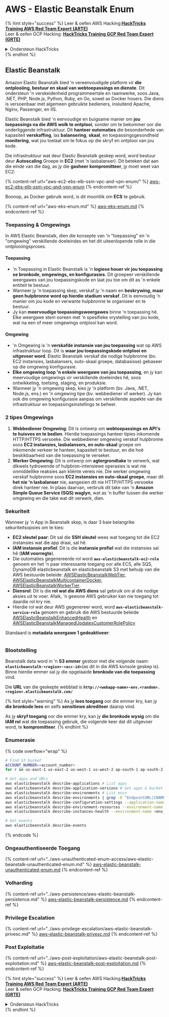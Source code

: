 # AWS - Elastic Beanstalk Enum

{% hint style="success" %}
Leer & oefen AWS Hacking:<img src="../../../.gitbook/assets/image (1) (1).png" alt="" data-size="line">[**HackTricks Training AWS Red Team Expert (ARTE)**](https://training.hacktricks.xyz/courses/arte)<img src="../../../.gitbook/assets/image (1) (1).png" alt="" data-size="line">\
Leer & oefen GCP Hacking: <img src="../../../.gitbook/assets/image (2).png" alt="" data-size="line">[**HackTricks Training GCP Red Team Expert (GRTE)**<img src="../../../.gitbook/assets/image (2).png" alt="" data-size="line">](https://training.hacktricks.xyz/courses/grte)

<details>

<summary>Ondersteun HackTricks</summary>

* Kyk na die [**subskripsie planne**](https://github.com/sponsors/carlospolop)!
* **Sluit aan by die** 💬 [**Discord groep**](https://discord.gg/hRep4RUj7f) of die [**telegram groep**](https://t.me/peass) of **volg** ons op **Twitter** 🐦 [**@hacktricks\_live**](https://twitter.com/hacktricks\_live)**.**
* **Deel hacking truuks deur PRs in te dien na die** [**HackTricks**](https://github.com/carlospolop/hacktricks) en [**HackTricks Cloud**](https://github.com/carlospolop/hacktricks-cloud) github repos.

</details>
{% endhint %}

## Elastic Beanstalk

Amazon Elastic Beanstalk bied 'n vereenvoudigde platform vir **die ontplooiing, bestuur en skaal van webtoepassings en dienste**. Dit ondersteun 'n verskeidenheid programmeertale en raamwerke, soos Java, .NET, PHP, Node.js, Python, Ruby, en Go, sowel as Docker houers. Die diens is versoenbaar met algemeen gebruikte bedieners, insluitend Apache, Nginx, Passenger, en IIS.

Elastic Beanstalk bied 'n eenvoudige en buigsame manier om **jou toepassings na die AWS wolk te ontplooi**, sonder om te bekommer oor die onderliggende infrastruktuur. Dit **hanteer outomaties** die besonderhede van kapasiteit **verskaffing**, las **balansering**, **skaal**, en toepassingsgesondheid **monitering**, wat jou toelaat om te fokus op die skryf en ontplooi van jou kode.

Die infrastruktuur wat deur Elastic Beanstalk geskep word, word bestuur deur **Autoscaling** Groepe in **EC2** (met 'n lasbalanser). Dit beteken dat aan die einde van die dag, as jy die **gasheer** **kompromitteer**, jy moet weet van EC2:

{% content-ref url="aws-ec2-ebs-elb-ssm-vpc-and-vpn-enum/" %}
[aws-ec2-ebs-elb-ssm-vpc-and-vpn-enum](aws-ec2-ebs-elb-ssm-vpc-and-vpn-enum/)
{% endcontent-ref %}

Boonop, as Docker gebruik word, is dit moontlik om **ECS** te gebruik.

{% content-ref url="aws-eks-enum.md" %}
[aws-eks-enum.md](aws-eks-enum.md)
{% endcontent-ref %}

### Toepassing & Omgewings

In AWS Elastic Beanstalk, dien die konsepte van 'n "toepassing" en 'n "omgewing" verskillende doeleindes en het dit uiteenlopende rolle in die ontplooiingsproses.

#### Toepassing

* 'n Toepassing in Elastic Beanstalk is 'n **logiese houer vir jou toepassing se bronkode, omgewings, en konfigurasies**. Dit groepeer verskillende weergawes van jou toepassingskode en laat jou toe om dit as 'n enkele entiteit te bestuur.
* Wanneer jy 'n toepassing skep, verskaf jy 'n naam en **beskrywing, maar geen hulpbronne word op hierdie stadium verskaf**. Dit is eenvoudig 'n manier om jou kode en verwante hulpbronne te organiseer en te bestuur.
* Jy kan **meervoudige toepassingsweergawes** binne 'n toepassing hê. Elke weergawe stem ooreen met 'n spesifieke vrystelling van jou kode, wat na een of meer omgewings ontplooi kan word.

#### Omgewing

* 'n Omgewing is 'n **verskafde instansie van jou toepassing** wat op AWS infrastruktuur loop. Dit is **waar jou toepassingskode ontplooi en uitgevoer word**. Elastic Beanstalk verskaf die nodige hulpbronne (bv. EC2 instansies, lasbalansers, outo-skaal groepe, databasisse) gebaseer op die omgewing konfigurasie.
* **Elke omgewing loop 'n enkele weergawe van jou toepassing**, en jy kan meervoudige omgewings vir verskillende doeleindes hê, soos ontwikkeling, toetsing, staging, en produksie.
* Wanneer jy 'n omgewing skep, kies jy 'n platform (bv. Java, .NET, Node.js, ens.) en 'n omgewing tipe (bv. webbediener of werker). Jy kan ook die omgewing konfigurasie aanpas om verskillende aspekte van die infrastruktuur en toepassingsinstellings te beheer.

### 2 tipes Omgewings

1. **Webbediener Omgewing**: Dit is ontwerp om **webtoepassings en API's te huisves en te bedien**. Hierdie toepassings hanteer tipies inkomende HTTP/HTTPS versoeke. Die webbediener omgewing verskaf hulpbronne soos **EC2 instansies, lasbalansers, en outo-skaal** groepe om inkomende verkeer te hanteer, kapasiteit te bestuur, en die hoë beskikbaarheid van die toepassing te verseker.
2. **Werker Omgewing**: Dit is ontwerp om **agtergrondtake** te verwerk, wat dikwels tydrowende of hulpbron-intensiewe operasies is wat nie onmiddellike reaksies aan kliënte vereis nie. Die werker omgewing verskaf hulpbronne soos **EC2 instansies en outo-skaal groepe**, maar dit **het nie 'n lasbalanser** nie, aangesien dit nie HTTP/HTTPS versoeke direk hanteer nie. In plaas daarvan, verbruik dit take van 'n **Amazon Simple Queue Service (SQS) waglyn**, wat as 'n buffer tussen die werker omgewing en die take wat dit verwerk, dien.

### Sekuriteit

Wanneer jy 'n App in Beanstalk skep, is daar 3 baie belangrike sekuriteitsopsies om te kies:

* **EC2 sleutel paar**: Dit sal die **SSH sleutel** wees wat toegang tot die EC2 instansies wat die app draai, sal hê.
* **IAM instansie profiel**: Dit is die **instansie profiel** wat die instansies sal hê (**IAM voorregte**).
* Die outomaties gegenereerde rol word **`aws-elasticbeanstalk-ec2-role`** genoem en het 'n paar interessante toegang oor alle ECS, alle SQS, DynamoDB elasticbeanstalk en elasticbeanstalk S3 met behulp van die AWS bestuurde beleide: [AWSElasticBeanstalkWebTier](https://us-east-1.console.aws.amazon.com/iam/home#/policies/arn:aws:iam::aws:policy/AWSElasticBeanstalkWebTier), [AWSElasticBeanstalkMulticontainerDocker](https://us-east-1.console.aws.amazon.com/iam/home#/policies/arn:aws:iam::aws:policy/AWSElasticBeanstalkMulticontainerDocker), [AWSElasticBeanstalkWorkerTier](https://us-east-1.console.aws.amazon.com/iam/home#/policies/arn:aws:iam::aws:policy/AWSElasticBeanstalkWorkerTier).
* **Diensrol**: Dit is die **rol wat die AWS diens** sal gebruik om al die nodige aksies uit te voer. Afaik, 'n gewone AWS gebruiker kan nie toegang tot daardie rol kry nie.
* Hierdie rol wat deur AWS gegenereer word, word **`aws-elasticbeanstalk-service-role`** genoem en gebruik die AWS bestuurde beleide [AWSElasticBeanstalkEnhancedHealth](https://us-east-1.console.aws.amazon.com/iam/home#/policies/arn:aws:iam::aws:policy/service-role/AWSElasticBeanstalkEnhancedHealth) en [AWSElasticBeanstalkManagedUpdatesCustomerRolePolicy](https://us-east-1.console.aws.amazon.com/iamv2/home?region=us-east-1#/roles/details/aws-elasticbeanstalk-service-role?section=permissions)

Standaard is **metadata weergawe 1 gedeaktiveer**:

<figure><img src="../../../.gitbook/assets/image (103).png" alt=""><figcaption></figcaption></figure>

### Blootstelling

Beanstalk data word in 'n **S3 emmer** gestoor met die volgende naam: **`elasticbeanstalk-<region>-<acc-id>`**(as dit in die AWS konsole geskep is). Binne hierdie emmer sal jy die opgelaaide **bronkode van die toepassing** vind.

Die **URL** van die geskepte webblad is **`http://<webapp-name>-env.<random>.<region>.elasticbeanstalk.com/`**

{% hint style="warning" %}
As jy **lees toegang** oor die emmer kry, kan jy **die bronkode lees** en selfs **sensitiewe akrediteer** daarop vind.

As jy **skryf toegang** oor die emmer kry, kan jy **die bronkode wysig** om die **IAM rol** wat die toepassing gebruik, die volgende keer dat dit uitgevoer word, te **kompromitteer**.
{% endhint %}

### Enumerasie

{% code overflow="wrap" %}
```bash
# Find S3 bucket
ACCOUNT_NUMBER=<account_number>
for r in us-east-1 us-east-2 us-west-1 us-west-2 ap-south-1 ap-south-2 ap-northeast-1 ap-northeast-2 ap-northeast-3 ap-southeast-1 ap-southeast-2 ap-southeast-3 ca-central-1 eu-central-1 eu-central-2 eu-west-1 eu-west-2 eu-west-3 eu-north-1 sa-east-1 af-south-1 ap-east-1 eu-south-1 eu-south-2 me-south-1 me-central-1; do aws s3 ls elasticbeanstalk-$r-$ACCOUNT_NUMBER 2>/dev/null && echo "Found in: elasticbeanstalk-$r-$ACCOUNT_NUMBER"; done

# Get apps and URLs
aws elasticbeanstalk describe-applications # List apps
aws elasticbeanstalk describe-application-versions # Get apps & bucket name with source code
aws elasticbeanstalk describe-environments # List envs
aws elasticbeanstalk describe-environments | grep -E "EndpointURL|CNAME"
aws elasticbeanstalk describe-configuration-settings --application-name <app_name> --environment-name <env_name>
aws elasticbeanstalk describe-environment-resources --environment-name <env_name> # Get env info such as SQS used queues
aws elasticbeanstalk describe-instances-health --environment-name <env_name> # Get the instances of an environment

# Get events
aws elasticbeanstalk describe-events
```
{% endcode %}

### Ongeauthentiseerde Toegang

{% content-ref url="../aws-unauthenticated-enum-access/aws-elastic-beanstalk-unauthenticated-enum.md" %}
[aws-elastic-beanstalk-unauthenticated-enum.md](../aws-unauthenticated-enum-access/aws-elastic-beanstalk-unauthenticated-enum.md)
{% endcontent-ref %}

### Volharding

{% content-ref url="../aws-persistence/aws-elastic-beanstalk-persistence.md" %}
[aws-elastic-beanstalk-persistence.md](../aws-persistence/aws-elastic-beanstalk-persistence.md)
{% endcontent-ref %}

### Privilege Escalation

{% content-ref url="../aws-privilege-escalation/aws-elastic-beanstalk-privesc.md" %}
[aws-elastic-beanstalk-privesc.md](../aws-privilege-escalation/aws-elastic-beanstalk-privesc.md)
{% endcontent-ref %}

### Post Exploitatie

{% content-ref url="../aws-post-exploitation/aws-elastic-beanstalk-post-exploitation.md" %}
[aws-elastic-beanstalk-post-exploitation.md](../aws-post-exploitation/aws-elastic-beanstalk-post-exploitation.md)
{% endcontent-ref %}

{% hint style="success" %}
Leer & oefen AWS Hacking:<img src="../../../.gitbook/assets/image (1) (1).png" alt="" data-size="line">[**HackTricks Training AWS Red Team Expert (ARTE)**](https://training.hacktricks.xyz/courses/arte)<img src="../../../.gitbook/assets/image (1) (1).png" alt="" data-size="line">\
Leer & oefen GCP Hacking: <img src="../../../.gitbook/assets/image (2).png" alt="" data-size="line">[**HackTricks Training GCP Red Team Expert (GRTE)**<img src="../../../.gitbook/assets/image (2).png" alt="" data-size="line">](https://training.hacktricks.xyz/courses/grte)

<details>

<summary>Ondersteun HackTricks</summary>

* Kyk na die [**subskripsieplanne**](https://github.com/sponsors/carlospolop)!
* **Sluit aan by die** 💬 [**Discord-groep**](https://discord.gg/hRep4RUj7f) of die [**telegram-groep**](https://t.me/peass) of **volg** ons op **Twitter** 🐦 [**@hacktricks\_live**](https://twitter.com/hacktricks\_live)**.**
* **Deel hacking truuks deur PRs in te dien na die** [**HackTricks**](https://github.com/carlospolop/hacktricks) en [**HackTricks Cloud**](https://github.com/carlospolop/hacktricks-cloud) github repos.

</details>
{% endhint %}
